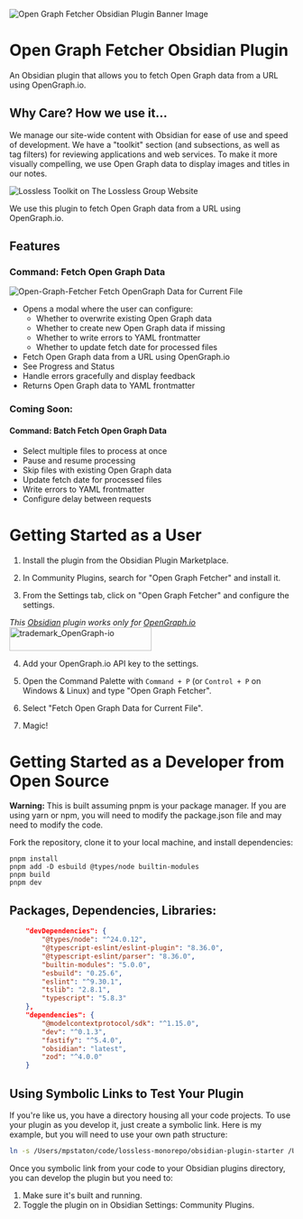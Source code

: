 ![Open Graph Fetcher Obsidian Plugin Banner Image](https://i.imgur.com/0v6sPkv.png)

# Open Graph Fetcher Obsidian Plugin

An Obsidian plugin that allows you to fetch Open Graph data from a URL using OpenGraph.io.

## Why Care?  How we use it...

We manage our site-wide content with Obsidian for ease of use and speed of development. We have a "toolkit" section (and subsections, as well as tag filters) for reviewing applications and web services. To make it more visually compelling, we use Open Graph data to display images and titles in our notes. 

![Lossless Toolkit on The Lossless Group Website](https://i.imgur.com/WX7aIHB.gif)

We use this plugin to fetch Open Graph data from a URL using OpenGraph.io.

## Features

### Command: Fetch Open Graph Data
![Open-Graph-Fetcher Fetch OpenGraph Data for Current File](https://github.com/user-attachments/assets/19ad9691-74d0-4b6e-b4ce-3abb3adea407)

- Opens a modal where the user can configure:
    - Whether to overwrite existing Open Graph data
    - Whether to create new Open Graph data if missing
    - Whether to write errors to YAML frontmatter
    - Whether to update fetch date for processed files
- Fetch Open Graph data from a URL using OpenGraph.io
- See Progress and Status
- Handle errors gracefully and display feedback
- Returns Open Graph data to YAML frontmatter

### Coming Soon:

#### Command: Batch Fetch Open Graph Data

- Select multiple files to process at once
- Pause and resume processing
- Skip files with existing Open Graph data
- Update fetch date for processed files
- Write errors to YAML frontmatter
- Configure delay between requests

# Getting Started as a User

1. Install the plugin from the Obsidian Plugin Marketplace.

2. In Community Plugins, search for "Open Graph Fetcher" and install it.

3. From the Settings tab, click on "Open Graph Fetcher" and configure the settings.

_This [Obsidian](https://obsidian.md/) plugin works only for [OpenGraph.io](https://opengraph.io/)_
<a href="https://opengraph.io/"><img width="252" height="42" alt="trademark_OpenGraph-io" src="https://github.com/user-attachments/assets/08797db6-8fe7-4ced-a4fe-2ad4df79c26a" /></a>

4. Add your OpenGraph.io API key to the settings.

5. Open the Command Palette with `Command + P` (or `Control + P` on Windows & Linux) and type "Open Graph Fetcher".

6. Select "Fetch Open Graph Data for Current File".

7. Magic!

# Getting Started as a Developer from Open Source

**Warning:** This is built assuming pnpm is your package manager. If you are using yarn or npm, you will need to modify the package.json file and may need to modify the code.

Fork the repository, clone it to your local machine, and install dependencies:

```
pnpm install
pnpm add -D esbuild @types/node builtin-modules
pnpm build
pnpm dev
```

## Packages, Dependencies, Libraries:

```json
	"devDependencies": {
		"@types/node": "^24.0.12",
		"@typescript-eslint/eslint-plugin": "8.36.0",
		"@typescript-eslint/parser": "8.36.0",
		"builtin-modules": "5.0.0",
		"esbuild": "0.25.6",
		"eslint": "^9.30.1",
		"tslib": "2.8.1",
		"typescript": "5.8.3"
	},
	"dependencies": {
		"@modelcontextprotocol/sdk": "^1.15.0",
		"dev": "^0.1.3",
		"fastify": "^5.4.0",
		"obsidian": "latest",
		"zod": "^4.0.0"
	}
```

## Using Symbolic Links to Test Your Plugin

If you're like us, you have a directory housing all your code projects. To use your plugin as you develop it, just create a symbolic link. Here is my example, but you will need to use your own path structure:

```bash
ln -s /Users/mpstaton/code/lossless-monorepo/obsidian-plugin-starter /Users/mpstaton/content-md/lossless/.obsidian/plugins/
```

Once you symbolic link from your code to your Obsidian plugins directory, you can develop the plugin but you need to:
1. Make sure it's built and running.
2. Toggle the plugin on in Obsidian Settings: Community Plugins. 